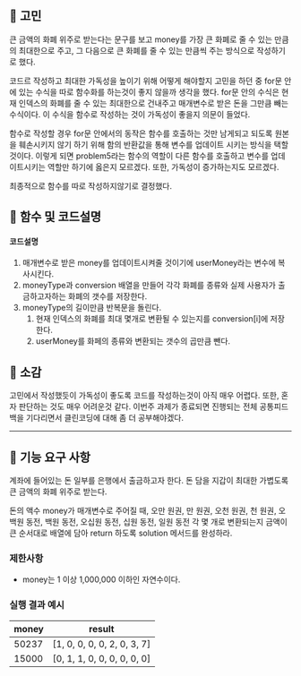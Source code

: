 ## 🤔 고민

큰 금액의 화폐 위주로 받는다는 문구를 보고 money를 가장 큰 화폐로 줄 수 있는 만큼의 최대한으로 주고, 그 다음으로 큰 화폐를 줄 수 있는 만큼씩 주는 방식으로 작성하기로 했다.

코드르 작성하고 최대한 가독성을 높이기 위해 어떻게 해야할지 고민을 하던 중 for문 안에 있는 수식을 따로 함수화를 하는것이 좋지 않을까 생각을 했다. for문 안의 수식은 현재 인덱스의 화폐를 줄 수 있는 최대한으로 건내주고 매개변수로 받은 돈을 그만큼 빼는 수식이다. 이 수식을 함수로 작성하는 것이 가독성이 좋을지 의문이 들었다.

함수로 작성할 경우 for문 안에서의 동작은 함수를 호출하는 것만 남게되고 되도록 원본을 훼손시키지 않기 하기 위해 함의 반환값을 통해 변수를 업데이트 시키는 방식을 택할 것이다. 이렇게 되면 problem5라는 함수의 역할이 다른 함수를 호출하고 변수를 업데이트시키는 역할만 하기에 옳은지 모르겠다. 또한, 가독성이 증가하는지도 모르겠다.

최종적으로 함수를 따로 작성하지않기로 결정했다.

## 📕 함수 및 코드설명

#### 코드설명

1. 매개변수로 받은 money를 업데이트시켜줄 것이기에 userMoney라는 변수에 복사시킨다.
1. moneyType과 conversion 배열을 만들어 각각 화폐를 종류와 실제 사용자가 출금하고자하는 화폐의 갯수를 저장한다.
1. moneyType의 길이만큼 반복문을 돌린다.
   1. 현재 인덱스의 화폐를 최대 몇개로 변환될 수 있는지를 conversion[i]에 저장한다.
   1. userMoney를 화페의 종류와 변환되는 갯수의 곱만큼 뺀다.

## 👋 소감

고민에서 작성했듯이 가독성이 좋도록 코드를 작성하는것이 아직 매우 어렵다. 또한, 혼자 판단하는 것도 매우 어려운것 같다. 이번주 과제가 종료되면 진행되는 전체 공통피드백을 기다리면서 클린코딩에 대해 좀 더 공부해야겠다.

---

## 🚀 기능 요구 사항

계좌에 들어있는 돈 일부를 은행에서 출금하고자 한다. 돈 담을 지갑이 최대한 가볍도록 큰 금액의 화폐 위주로 받는다.

돈의 액수 money가 매개변수로 주어질 때, 오만 원권, 만 원권, 오천 원권, 천 원권, 오백원 동전, 백원 동전, 오십원 동전, 십원 동전, 일원 동전 각 몇 개로 변환되는지 금액이 큰 순서대로 배열에 담아 return 하도록 solution 메서드를 완성하라.

### 제한사항

- money는 1 이상 1,000,000 이하인 자연수이다.

### 실행 결과 예시

| money | result                      |
| ----- | --------------------------- |
| 50237 | [1, 0, 0, 0, 0, 2, 0, 3, 7] |
| 15000 | [0, 1, 1, 0, 0, 0, 0, 0, 0] |
